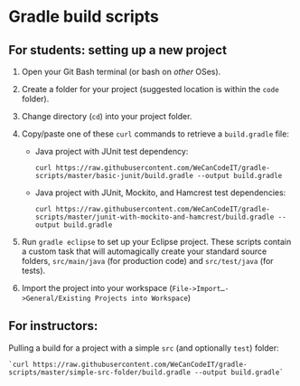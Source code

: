 # Gradle build scripts

## For students: setting up a new project

1. Open your Git Bash terminal (or bash on *other* OSes).
1. Create a folder for your project (suggested location is within the `code` folder).
1. Change directory (`cd`) into your project folder.
1. Copy/paste one of these `curl` commands to retrieve a `build.gradle` file:
	- Java project with JUnit test dependency:

		`curl https://raw.githubusercontent.com/WeCanCodeIT/gradle-scripts/master/basic-junit/build.gradle --output build.gradle`

	- Java project with JUnit, Mockito, and Hamcrest test dependencies:

		`curl https://raw.githubusercontent.com/WeCanCodeIT/gradle-scripts/master/junit-with-mockito-and-hamcrest/build.gradle --output build.gradle`
		
1. Run `gradle eclipse` to set up your Eclipse project. These scripts contain a custom task that will automagically create your standard source folders, `src/main/java` (for production code) and `src/test/java` (for tests).
1. Import the project into your workspace (`File->Import…->General/Existing Projects into Workspace`)

## For instructors:

Pulling a build for a project with a simple `src` (and optionally `test`) folder:

	`curl https://raw.githubusercontent.com/WeCanCodeIT/gradle-scripts/master/simple-src-folder/build.gradle --output build.gradle`

